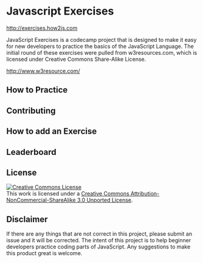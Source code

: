 # Javascript Exercises

http://exercises.how2js.com

JavaScript Exercises is a codecamp project that is designed to make it easy for new developers to practice the basics of
the JavaScript Language. The initial round of these exercises were pulled from w3resources.com, which is licensed under Creative 
Commons Share-Alike License.

http://www.w3resource.com/

## How to Practice


## Contributing

## How to add an Exercise

## Leaderboard

## License

<a rel="license" href="http://creativecommons.org/licenses/by-nc-sa/3.0/"><img alt="Creative Commons License" style="border-width:0" src="https://i.creativecommons.org/l/by-nc-sa/3.0/88x31.png" /></a><br />This work is licensed under a <a rel="license" href="http://creativecommons.org/licenses/by-nc-sa/3.0/">Creative Commons Attribution-NonCommercial-ShareAlike 3.0 Unported License</a>.

## Disclaimer

If there are any things that are not correct in this project, please submit an issue and it will be corrected. The intent of this project is to help beginner developers practice coding parts of JavaScript.  Any suggestions to make this product great is welcome.
